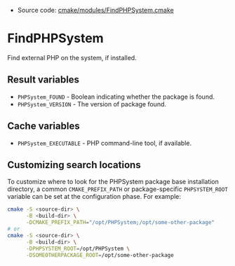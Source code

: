 <!-- This is auto-generated file. -->
* Source code: [cmake/modules/FindPHPSystem.cmake](https://github.com/petk/php-build-system/blob/master/cmake/cmake/modules/FindPHPSystem.cmake)

# FindPHPSystem

Find external PHP on the system, if installed.

## Result variables

* `PHPSystem_FOUND` - Boolean indicating whether the package is found.
* `PHPSystem_VERSION` - The version of package found.

## Cache variables

* `PHPSystem_EXECUTABLE` - PHP command-line tool, if available.

## Customizing search locations

To customize where to look for the PHPSystem package base
installation directory, a common `CMAKE_PREFIX_PATH` or
package-specific `PHPSYSTEM_ROOT` variable can be set at
the configuration phase. For example:

```sh
cmake -S <source-dir> \
      -B <build-dir> \
      -DCMAKE_PREFIX_PATH="/opt/PHPSystem;/opt/some-other-package"
# or
cmake -S <source-dir> \
      -B <build-dir> \
      -DPHPSYSTEM_ROOT=/opt/PHPSystem \
      -DSOMEOTHERPACKAGE_ROOT=/opt/some-other-package
```

